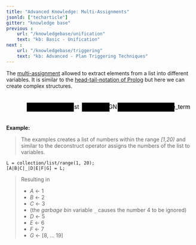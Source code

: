 ```yaml
---
title: "Advanced Knowledge: Multi-Assignments"
jsonld: ["techarticle"]
gitter: "knowledge base"
previous :
    url: "/knowledgebase/unification"
    text: "kb: Basic - Unification"
next :
    url: "/knowledgebase/triggering"
    text: "kb: Advanced - Plan Triggering Techniques"
---
```


The [multi-assignment](http://lightjason.github.io/AgentSpeak/rrd-output/html/org/lightjason/agentspeak/grammar/Agent.g4/index.htm#aaf72be46bb3458f45cf02c8858d96be) allowed to extract elements from a list into different variables. It is similar to the [head-tail-notation of Prolog](https://en.wikibooks.org/wiki/Prolog/Lists) but here we can create complex structures.

<svg class="railroad-diagram" height="64pt" viewBox="0 0 464 62" id="svg_aaf72be46bb3458f45cf02c8858d96be"><path d="M20 21v20m10-20v20M20 31h20.5m-.5 0h10m364 0" transform="translate(.5 .5)"/><g class="non-terminal" transform="translate(.5 .5)"><path d="M50 20h116v22H50z"/><a xmlns:xlink="http://www.w3.org/1999/xlink" xlink:href="https://lightjason.github.io/AgentSpeak/rrd-output/html/org/lightjason/agentspeak/grammar/Agent.g4/index.htm#aa70971153fc735cddfeb6720c3303c9"><text x="108" y="35">variablelist</text></a></g><path d="M166 31h10m0 0h10" transform="translate(.5 .5)"/><g class="non-terminal" transform="translate(.5 .5)"><path d="M186 20h68v22h-68z"/><a xmlns:xlink="http://www.w3.org/1999/xlink" xlink:href="https://lightjason.github.io/AgentSpeak/rrd-output/html/org/lightjason/agentspeak/grammar/Agent.g4/index.htm#ffd6976a2b4f6934eb075d0013316ff1"><text x="220" y="35">ASSIGN</text></a></g><path d="M254 31h10m0 0h10" transform="translate(.5 .5)"/><g class="non-terminal" transform="translate(.5 .5)"><path d="M274 20h140v22H274z"/><a xmlns:xlink="http://www.w3.org/1999/xlink" xlink:href="https://lightjason.github.io/AgentSpeak/rrd-output/html/org/lightjason/agentspeak/grammar/Agent.g4/index.htm#42600adc6af2349e9c1da893ee2ec08d"><text x="344" y="35">executable_term</text></a></g><path d="M414 31h10m0 0h20m-10-10v20m10-20v20" transform="translate(.5 .5)"/></svg>

**Example:**

> The examples creates a list of numbers within the range _[1,20)_ and similar to the deconstruct operator assigns the numbers of the list to variables. 
<!-- htmlmin:ignore -->
<pre data-language="AgentSpeak(L++)"><code class="language-agentspeak">L = collection/list/range(1, 20);
[A|B|C|_|D|E|F|G] = L;
</code></pre>
<!-- htmlmin:ignore -->
> Resulting in
>
> * _A_ &#8592; 1
> * _B_ &#8592; 2
> * _C_ &#8592; 3
> * (the _garbage bin_ variable `_` causes the number 4 to be ignored)
> * _D_ &#8592; 5
> * _E_ &#8592; 6
> * _F_ &#8592; 7
> * _G_ &#8592; [8, ... 19]

